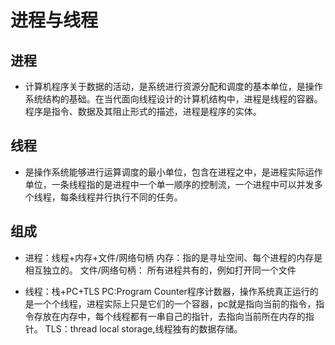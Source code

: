 # 进程与线程

## 进程

- 计算机程序关于数据的活动，是系统进行资源分配和调度的基本单位，是操作系统结构的基础。在当代面向线程设计的计算机结构中，进程是线程的容器。程序是指令、数据及其阻止形式的描述，进程是程序的实体。

## 线程

- 是操作系统能够进行运算调度的最小单位，包含在进程之中，是进程实际运作单位，一条线程指的是进程中一个单一顺序的控制流，一个进程中可以并发多个线程，每条线程并行执行不同的任务。

## 组成

- 进程：线程+内存+文件/网络句柄
内存：指的是寻址空间、每个进程的内存是相互独立的。
文件/网络句柄： 所有进程共有的，例如打开同一个文件

- 线程：栈+PC+TLS
PC:Program Counter程序计数器，操作系统真正运行的是一个个线程，进程实际上只是它们的一个容器，pc就是指向当前的指令，指令存放在内存中，每个线程都有一串自己的指针，去指向当前所在内存的指针。
TLS：thread local storage,线程独有的数据存储。
